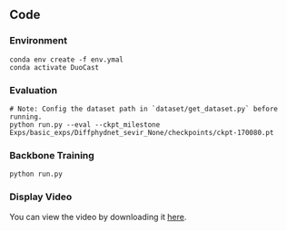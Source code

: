 ## Code

### Environment

```shell
conda env create -f env.ymal
conda activate DuoCast
```

### Evaluation
```shell
# Note: Config the dataset path in `dataset/get_dataset.py` before running.
python run.py --eval --ckpt_milestone Exps/basic_exps/Diffphydnet_sevir_None/checkpoints/ckpt-170080.pt
```
### Backbone Training
```shell
python run.py 
```

### Display Video

You can view the video by downloading it [here](resources/display_video.mp4).
